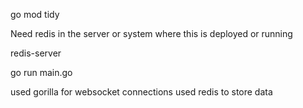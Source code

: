 <!-- To install required packages -->
go mod tidy

<!-- Prerequisites -->
Need redis in the server or system where this is deployed or running

<!-- Command to activate redis server -->
redis-server


<!-- To run the application -->
go run main.go

<!-- Packages used -->
used gorilla for websocket connections
used redis to store data
